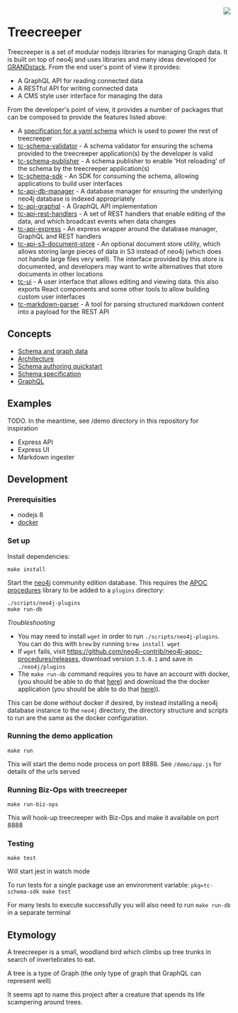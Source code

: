 <img align="right" src=https://user-images.githubusercontent.com/447559/71667873-c7c56680-2d5e-11ea-9e44-a0947997e18c.png />

# Treecreeper

Treecreeper is a set of modular nodejs libraries for managing Graph data. It is built on top of neo4j and uses libraries and many ideas developed for [GRANDstack](https://grandstack.io). From the end user's point of view it provides:

-   A GraphQL API for reading connected data
-   A RESTful API for writing connected data
-   A CMS style user interface for managing the data

From the developer's point of view, it provides a number of packages that can be composed to provide the features listed above:

-   A [specification for a yaml schema](/docs/schema-spec.md) which is used to power the rest of treecreeper
-   [tc-schema-validator](/packages/tc-schema-validator/README.md) - A schema validator for ensuring the schema provided to the treecreeper application(s) by the developer is valid
-   [tc-schema-publisher](/packages/tc-schema-publisher/README.md) - A schema publisher to enable 'Hot reloading' of the schema by the treecreeper application(s)
-   [tc-schema-sdk](/packages/tc-schema-sdk/README.md) - An SDK for consuming the schema, allowing applications to build user interfaces
-   [tc-api-db-manager](/packages/tc-api-db-manager/README.md) - A database manager for ensuring the underlying neo4j database is indexed appropriately
-   [tc-api-graphql](/packages/tc-api-graphql/README.md) - A GraphQL API implementation
-   [tc-api-rest-handlers](/packages/tc-api-rest-handlers/README.md) - A set of REST handlers that enable editing of the data, and which broadcast events when data changes
-   [tc-api-express](/packages/tc-api-express/README.md) - An express wrapper around the database manager, GraphQL and REST handlers
-   [tc-api-s3-document-store](/packages/tc-api-s3-document-store/README.md) - An optional document store utility, which allows storing large pieces of data in S3 instead of neo4j (which does not handle large files very well). The interface provided by this store is documented, and developers may want to write alternatives that store documents in other locations
-   [tc-ui](/packages/tc-ui/README.md) - A user interface that allows editing and viewing data. this also exports React components and some other tools to allow building custom user interfaces
-   [tc-markdown-parser](/packages/tc-markdown-parser/README.md) - A tool for parsing structured markdown content into a payload for the REST API

## Concepts

-   [Schema and graph data](/docs/schema-and-graph-data.md)
-   [Architecture](/docs/architecture.md)
-   [Schema authoring quickstart](/docs/schema-authoring-quickstart.md)
-   [Schema specification](/docs/schema-spec.md)
-   [GraphQL](/docs/treecreeper-graphql.md)

## Examples

TODO. In the meantime, see /demo directory in this repository for inspiration

-   Express API
-   Express UI
-   Markdown ingester

## Development

### Prerequisities

-   nodejs 8
-   [docker](https://www.docker.com/get-docker)

### Set up

Install dependencies:

```shell
make install
```

Start the [neo4j](https://neo4j.com/) community edition database. This requires the [APOC procedures](http://github.com/neo4j-contrib/neo4j-apoc-procedures) library to be added to a `plugins` directory:

```shell
./scripts/neo4j-plugins
make run-db
```

_Troubleshooting_

-   You may need to install `wget` in order to run `./scripts/neo4j-plugins`. You can do this with `brew` by running `brew install wget`
-   If `wget` fails, visit https://github.com/neo4j-contrib/neo4j-apoc-procedures/releases, download version `3.5.0.1` and save in `./neo4j/plugins`
-   The `make run-db` command requires you to have an account with docker, (you should be able to do that [here](https://hub.docker.com/)) and download the the docker application (you should be able to do that [here](https://www.docker.com/get-docker))).

This can be done _without_ docker if desired, by instead installing a neo4j database instance to the `neo4j` directory, the directory structure and scripts to run are the same as the docker configuration.

### Running the demo application

```shell
make run
```

This will start the demo node process on port 8888. See `/demo/app.js` for details of the urls served

### Running Biz-Ops with treecreeper

```shell
make run-biz-ops
```

This will hook-up treecreeper with Biz-Ops and make it available on port 8888
### Testing

```shell
make test
```

Will start jest in watch mode

To run tests for a single package use an environment variable: `pkg=tc-schema-sdk make test`

For many tests to execute successfully you will also need to run `make run-db` in a separate terminal

## Etymology

A treecreeper is a small, woodland bird which climbs up tree trunks in search of invertebrates to eat.

A tree is a type of Graph (the only type of graph that GraphQL can represent well)

It seems apt to name this project after a creature that spends its life scampering around trees.
